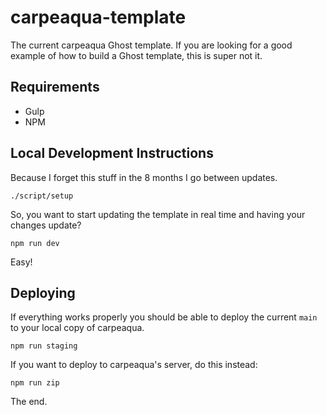 # carpeaqua-template

The current carpeaqua Ghost template. If you are looking for a good example of how to build a Ghost template, this is super not it.

## Requirements

* Gulp
* NPM

## Local Development Instructions

Because I forget this stuff in the 8 months I go between updates.

    ./script/setup

So, you want to start updating the template in real time and having your changes update?

    npm run dev

Easy!

## Deploying

If everything works properly you should be able to deploy the current `main` to your local copy of carpeaqua.

    npm run staging

If you want to deploy to carpeaqua's server, do this instead:

    npm run zip

The end.
